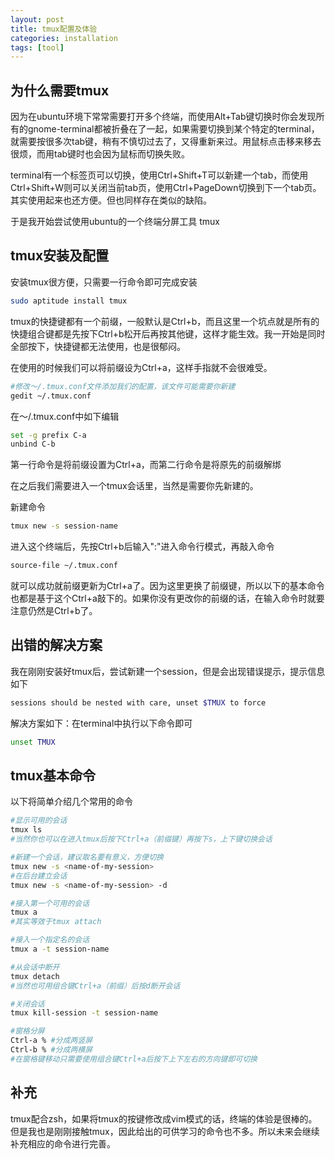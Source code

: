 ```yaml
---
layout: post
title: tmux配置及体验
categories: installation
tags: [tool]
---
```


## 为什么需要tmux

因为在ubuntu环境下常常需要打开多个终端，而使用Alt+Tab键切换时你会发现所有的gnome-terminal都被折叠在了一起，如果需要切换到某个特定的terminal，就需要按很多次tab键，稍有不慎切过去了，又得重新来过。用鼠标点击移来移去很烦，而用tab键时也会因为鼠标而切换失败。

terminal有一个标签页可以切换，使用Ctrl+Shift+T可以新建一个tab，而使用Ctrl+Shift+W则可以关闭当前tab页，使用Ctrl+PageDown切换到下一个tab页。其实使用起来也还方便。但也同样存在类似的缺陷。

于是我开始尝试使用ubuntu的一个终端分屏工具 tmux

## tmux安装及配置

安装tmux很方便，只需要一行命令即可完成安装

```bash
sudo aptitude install tmux
```

tmux的快捷键都有一个前缀，一般默认是Ctrl+b，而且这里一个坑点就是所有的快捷组合键都是先按下Ctrl+b松开后再按其他键，这样才能生效。我一开始是同时全部按下，快捷键都无法使用，也是很郁闷。

在使用的时候我们可以将前缀设为Ctrl+a，这样手指就不会很难受。

```bash
#修改～/.tmux.conf文件添加我们的配置，该文件可能需要你新建
gedit ~/.tmux.conf
```
在～/.tmux.conf中如下编辑
```bash
set -g prefix C-a
unbind C-b
```

第一行命令是将前缀设置为Ctrl+a，而第二行命令是将原先的前缀解绑

在之后我们需要进入一个tmux会话里，当然是需要你先新建的。

新建命令
```bash
tmux new -s session-name
```
进入这个终端后，先按Ctrl+b后输入":"进入命令行模式，再敲入命令

```bash
source-file ~/.tmux.conf
```
就可以成功就前缀更新为Ctrl+a了。因为这里更换了前缀键，所以以下的基本命令也都是基于这个Ctrl+a敲下的。如果你没有更改你的前缀的话，在输入命令时就要注意仍然是Ctrl+b了。

## 出错的解决方案

我在刚刚安装好tmux后，尝试新建一个session，但是会出现错误提示，提示信息如下

```bash
sessions should be nested with care, unset $TMUX to force
```

解决方案如下：在terminal中执行以下命令即可

```bash
unset TMUX
```

## tmux基本命令

以下将简单介绍几个常用的命令

```bash
#显示可用的会话
tmux ls
#当然你也可以在进入tmux后按下Ctrl+a（前缀键）再按下s，上下键切换会话

#新建一个会话，建议取名要有意义，方便切换
tmux new -s <name-of-my-session>
#在后台建立会话
tmux new -s <name-of-my-session> -d

#接入第一个可用的会话
tmux a
#其实等效于tmux attach

#接入一个指定名的会话
tmux a -t session-name

#从会话中断开
tmux detach
#当然也可用组合键Ctrl+a（前缀）后按d断开会话

#关闭会话
tmux kill-session -t session-name

#窗格分屏
Ctrl-a % #分成两竖屏
Ctrl-b % #分成两横屏
#在窗格键移动只需要使用组合键Ctrl+a后按下上下左右的方向键即可切换

```
## 补充

tmux配合zsh，如果将tmux的按键修改成vim模式的话，终端的体验是很棒的。但是我也是刚刚接触tmux，因此给出的可供学习的命令也不多。所以未来会继续补充相应的命令进行完善。

